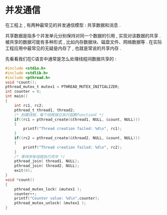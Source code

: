# 并发通信

在工程上 , 有两种最常见的并发通信模型 : 共享数据和消息 . 

共享数据是指多个并发单元分别保持对同一个数据的引用 , 实现对该数据的共享 . 被共享的数据可能有多种形式 , 比如内存数据块、磁盘文件、网络数据等 . 在实际工程应用中最常见的无疑是内存了 , 也就是常说的共享内存 . 

先看看我们在C语言中通常是怎么处理线程间数据共享的 : 

```c
#include <stdio.h>
#include <stdlib.h>
#include <pthread.h>
void *count();
pthread_mutex_t mutex1 = PTHREAD_MUTEX_INITIALIZER;
int counter = 0;
int main()
{
    int rc1, rc2;
    pthread_t thread1, thread2;
    /* 创建线程，每个线程独立执行函数functionC */
    if((rc1 = pthread_create(&thread1, NULL, &count, NULL)))
    {
        printf("Thread creation failed: %d\n", rc1);
    }
    if((rc2 = pthread_create(&thread2, NULL, &count, NULL)))
    {
        printf("Thread creation failed: %d\n", rc2);
    }
    /* 等待所有线程执行完毕 */
    pthread_join( thread1, NULL);
    pthread_join( thread2, NULL);
    exit(0);
}
void *count()
{
    pthread_mutex_lock( &mutex1 );
    counter++;
    printf("Counter value: %d\n",counter);
    pthread_mutex_unlock( &mutex1 );
}
```



